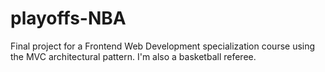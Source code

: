 # playoffs-NBA
Final project for a Frontend Web Development specialization course using the MVC architectural pattern. I'm also a basketball referee.
